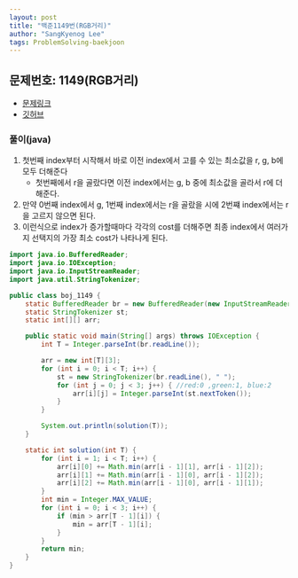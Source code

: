 ```yaml
---
layout: post
title: "백준1149번(RGB거리)"
author: "SangKyenog Lee"
tags: ProblemSolving-baekjoon
---
```


## 문제번호: 1149(RGB거리)
- [문제링크](https://www.acmicpc.net/problem/1149)
- [깃허브](https://github.com/sksk713/PS/tree/master/Solve003/1149.java)

### 풀이(java)
1. 첫번째 index부터 시작해서 바로 이전 index에서 고를 수 있는 최소값을 r, g, b에 모두 더해준다
    - 첫번째에서 r을 골랐다면 이전 index에서는 g, b 중에 최소값을 골라서 r에 더해준다.
2. 만약 0번째 index에서 g, 1번째 index에서는 r을 골랐을 시에 2번쨰 index에서는 r을 고르지 않으면 된다.
3. 이런식으로 index가 증가할때마다 각각의 cost를 더해주면 최종 index에서 여러가지 선택지의 가장 최소 cost가 나타나게 된다.

```java
import java.io.BufferedReader;
import java.io.IOException;
import java.io.InputStreamReader;
import java.util.StringTokenizer;

public class boj_1149 {
    static BufferedReader br = new BufferedReader(new InputStreamReader(System.in));
    static StringTokenizer st;
    static int[][] arr;

    public static void main(String[] args) throws IOException {
        int T = Integer.parseInt(br.readLine());

        arr = new int[T][3];
        for (int i = 0; i < T; i++) {
            st = new StringTokenizer(br.readLine(), " ");
            for (int j = 0; j < 3; j++) { //red:0 ,green:1, blue:2
                arr[i][j] = Integer.parseInt(st.nextToken());
            }
        }

        System.out.println(solution(T));
    }

    static int solution(int T) {
        for (int i = 1; i < T; i++) {
            arr[i][0] += Math.min(arr[i - 1][1], arr[i - 1][2]);
            arr[i][1] += Math.min(arr[i - 1][0], arr[i - 1][2]);
            arr[i][2] += Math.min(arr[i - 1][0], arr[i - 1][1]);
        }
        int min = Integer.MAX_VALUE;
        for (int i = 0; i < 3; i++) {
            if (min > arr[T - 1][i]) {
                min = arr[T - 1][i];
            }
        }
        return min;
    }
}
```